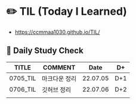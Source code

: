 # ✏️ TIL (Today I Learned)

- https://ccmmaa1030.github.io/TIL/



## 📆 Daily Study Check

| TITLE    | COMMENT       | Date     | D+   |
| -------- | ------------- | -------- | ---- |
| 0705_TIL | 마크다운 정리 | 22.07.05 | D+1  |
| 0706_TIL | 깃허브 정리   | 22.07.06 | D+2  |
|          |               |          |      |

